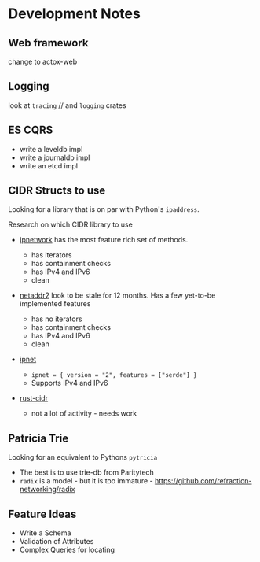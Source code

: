 # Development Notes


## Web framework

change to actox-web 

## Logging

look at `tracing` // and `logging` crates

## ES CQRS
- write a leveldb impl
- write a journaldb impl
- write an etcd impl

## CIDR Structs to use

Looking for a library that is on par with Python's `ipaddress`. 

Research on which CIDR library to use
- [ipnetwork](https://github.com/achanda/ipnetwork/) has the most feature rich set of methods.
  - has iterators
  - has containment checks
  - has IPv4 and IPv6
  - clean
- [netaddr2](https://github.com/rye/rust-netaddr2) look to be stale for 12 months. Has a few yet-to-be implemented features
  - has no iterators
  - has containment checks
  - has IPv4 and IPv6
  - clean
- [ipnet]()
  - `ipnet = { version = "2", features = ["serde"] }`
  - Supports IPv4 and IPv6

- [rust-cidr](https://github.com/stbuehler/rust-cidr)
   - not a lot of activity - needs work

## Patricia Trie

Looking for an equivalent to Pythons `pytricia`
- The best is to use trie-db from Paritytech
- `radix` is a model - but it is too immature  - https://github.com/refraction-networking/radix

## Feature Ideas
- Write a Schema
- Validation of Attributes
- Complex Queries for locating

